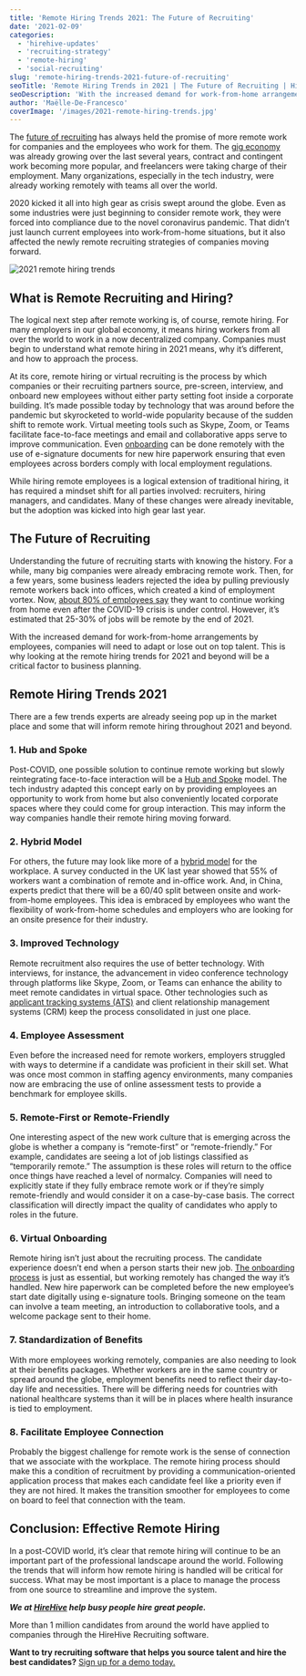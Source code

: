 ```yaml
---
title: 'Remote Hiring Trends 2021: The Future of Recruiting'
date: '2021-02-09'
categories:
  - 'hirehive-updates'
  - 'recruiting-strategy'
  - 'remote-hiring'
  - 'social-recruiting'
slug: 'remote-hiring-trends-2021-future-of-recruiting'
seoTitle: 'Remote Hiring Trends in 2021 | The Future of Recruiting | HireHive'
seoDescription: 'With the increased demand for work-from-home arrangements by employees, companies will need to adapt or lose out on top talent. This is why looking at the remote hiring trends for 2021 and the future of recruiting.'
author: 'Maëlle-De-Francesco'
coverImage: '/images/2021-remote-hiring-trends.jpg'
---
```


The [future of recruiting](https://business.linkedin.com/talent-solutions/blog/future-of-recruiting/2020/future-of-recruiting) has always held the promise of more remote work for companies and the employees who work for them. The [gig economy](https://www.cnbc.com/2020/02/04/gig-economy-grows-15percent-over-past-decade-adp-report.html) was already growing over the last several years, contract and contingent work becoming more popular, and freelancers were taking charge of their employment. Many organizations, especially in the tech industry, were already working remotely with teams all over the world.

2020 kicked it all into high gear as crisis swept around the globe. Even as some industries were just beginning to consider remote work, they were forced into compliance due to the novel coronavirus pandemic. That didn’t just launch current employees into work-from-home situations, but it also affected the newly remote recruiting strategies of companies moving forward.

![2021 remote hiring trends](/images/2021-remote-hiring-trends-600x400.jpg)

## What is Remote Recruiting and Hiring?  

The logical next step after remote working is, of course, remote hiring. For many employers in our global economy, it means hiring workers from all over the world to work in a now decentralized company. Companies must begin to understand what remote hiring in 2021 means, why it’s different, and how to approach the process.

At its core, remote hiring or virtual recruiting is the process by which companies or their recruiting partners source, pre-screen, interview, and onboard new employees without either party setting foot inside a corporate building. It’s made possible today by technology that was around before the pandemic but skyrocketed to world-wide popularity because of the sudden shift to remote work. Virtual meeting tools such as Skype, Zoom, or Teams facilitate face-to-face meetings and email and collaborative apps serve to improve communication. Even [onboarding](https://hirehive.com/onboarding-processes/) can be done remotely with the use of e-signature documents for new hire paperwork ensuring that even employees across borders comply with local employment regulations.

While hiring remote employees is a logical extension of traditional hiring, it has required a mindset shift for all parties involved: recruiters, hiring managers, and candidates. Many of these changes were already inevitable, but the adoption was kicked into high gear last year.

## The Future of Recruiting

Understanding the future of recruiting starts with knowing the history. For a while, many big companies were already embracing remote work. Then, for a few years, some business leaders rejected the idea by pulling previously remote workers back into offices, which created a kind of employment vortex. Now, [about 80% of employees say](https://globalworkplaceanalytics.com/work-at-home-after-covid-19-our-forecast) they want to continue working from home even after the COVID-19 crisis is under control. However, it’s estimated that 25-30% of jobs will be remote by the end of 2021.

With the increased demand for work-from-home arrangements by employees, companies will need to adapt or lose out on top talent. This is why looking at the remote hiring trends for 2021 and beyond will be a critical factor to business planning.

## Remote Hiring Trends 2021

There are a few trends experts are already seeing pop up in the market place and some that will inform remote hiring throughout 2021 and beyond.

### 1\. Hub and Spoke

Post-COVID, one possible solution to continue remote working but slowly reintegrating face-to-face interaction will be a [Hub and Spoke](https://www.globest.com/2020/08/12/hub-and-spoke-model-looks-to-confront-changing-workplace-dynamics/?slreturn=20210104090013) model. The tech industry adapted this concept early on by providing employees an opportunity to work from home but also conveniently located corporate spaces where they could come for group interaction. This may inform the way companies handle their remote hiring moving forward.

### 2\. Hybrid Model

For others, the future may look like more of a [hybrid model](https://www.bbc.com/worklife/article/20200824-why-the-future-of-work-might-be-hybrid) for the workplace. A survey conducted in the UK last year showed that 55% of workers want a combination of remote and in-office work. And, in China, experts predict that there will be a 60/40 split between onsite and work-from-home employees. This idea is embraced by employees who want the flexibility of work-from-home schedules and employers who are looking for an onsite presence for their industry.

### 3\. Improved Technology

Remote recruitment also requires the use of better technology. With interviews, for instance, the advancement in video conference technology through platforms like Skype, Zoom, or Teams can enhance the ability to meet remote candidates in virtual space. Other technologies such as [applicant tracking systems (ATS)](https://hirehive.com/recruiting-features/track-applications/) and client relationship management systems (CRM) keep the process consolidated in just one place.

### 4\. Employee Assessment

Even before the increased need for remote workers, employers struggled with ways to determine if a candidate was proficient in their skill set. What was once most common in staffing agency environments, many companies now are embracing the use of online assessment tests to provide a benchmark for employee skills.

### 5\. Remote-First or Remote-Friendly

One interesting aspect of the new work culture that is emerging across the globe is whether a company is “remote-first” or “remote-friendly.” For example, candidates are seeing a lot of job listings classified as “temporarily remote.” The assumption is these roles will return to the office once things have reached a level of normalcy. Companies will need to explicitly state if they fully embrace remote work or if they’re simply remote-friendly and would consider it on a case-by-case basis. The correct classification will directly impact the quality of candidates who apply to roles in the future.

### 6\. Virtual Onboarding

Remote hiring isn’t just about the recruiting process. The candidate experience doesn’t end when a person starts their new job. [The onboarding process](https://hirehive.com/onboarding-processes/) is just as essential, but working remotely has changed the way it’s handled. New hire paperwork can be completed before the new employee’s start date digitally using e-signature tools. Bringing someone on the team can involve a team meeting, an introduction to collaborative tools, and a welcome package sent to their home.

### 7\. Standardization of Benefits

With more employees working remotely, companies are also needing to look at their benefits packages. Whether workers are in the same country or spread around the globe, employment benefits need to reflect their day-to-day life and necessities. There will be differing needs for countries with national healthcare systems than it will be in places where health insurance is tied to employment.

### 8\. Facilitate Employee Connection

Probably the biggest challenge for remote work is the sense of connection that we associate with the workplace. The remote hiring process should make this a condition of recruitment by providing a communication-oriented application process that makes each candidate feel like a priority even if they are not hired. It makes the transition smoother for employees to come on board to feel that connection with the team.

## Conclusion: Effective Remote Hiring

In a post-COVID world, it’s clear that remote hiring will continue to be an important part of the professional landscape around the world. Following the trends that will inform how remote hiring is handled will be critical for success. What may be most important is a place to manage the process from one source to streamline and improve the system.

**_We at [HireHive](https://hirehive.com/) help busy people hire great people._**

More than 1 million candidates from around the world have applied to companies through the HireHive Recruiting software.

**Want to try recruiting software that helps you source talent and hire the best candidates?** [Sign up for a demo today.](https://my.hirehive.io/register?utm_source=https%3A%2F%2Fwww.google.com%2F)
